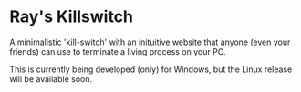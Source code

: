 # Ray's Killswitch
A minimalistic 'kill-switch' with an inituitive website that anyone (even your friends) can use to terminate a living process on your PC.

This is currently being developed (only) for Windows, but the Linux release will be available soon.
